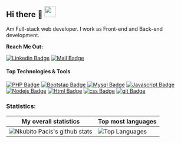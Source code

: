 ## Hi there 👋 <img src="https://raw.githubusercontent.com/MartinHeinz/MartinHeinz/master/wave.gif" width="30px">

Am Full-stack web developer. I work as Front-end and Back-end development. 

**Reach Me Out:<br>**

[![Linkedin Badge](https://img.shields.io/badge/-shema?style=flat&labelColor=0e76a8&logo=linkedin&logoColor=white)](https://www.linkedin.com/in/shema-faysal)  [![Mail Badge](https://img.shields.io/badge/-shema-c0392b?style=flat&labelColor=c0392b&logo=gmail&logoColor=white)](mailto:shemafaysal@gmail.com)

<!--
**fayzo/fayzo** is a ✨ _special_ ✨ repository because its `README.md` (this file) appears on your GitHub profile.

Here are some ideas to get you started:

- 🔭 I’m currently working on React
- 🌱 I’m currently learning PHP/Javascript
- 👯 I’m looking to collaborate on different sector
- 🤔 I’m looking for help with working in team not as individual
- 💬 Ask me about How i land this journal as coder
- 📫 How to reach me: shemafaysal@gmail.com
- 😄 Pronouns: U Live Once No Hard Life
- ⚡ Fun fact: Work smarter not harder
-->

#### Top Technologies & Tools

[![PHP Badge](https://img.shields.io/badge/php-%23777BB4.svg?style=for-the-badge&logo=php&logoColor=white)](#) [![Bootstap Badge](https://img.shields.io/badge/bootstrap-%23563D7C.svg?style=for-the-badge&logo=bootstrap&logoColor=white)](#) [![Mysql Badge](https://img.shields.io/badge/mysql-%2300f.svg?style=for-the-badge&logo=mysql&logoColor=white)](#)
[![Javascript Badge](https://img.shields.io/badge/-Javascript-F0DB4F?style=for-the-badge&labelColor=black&logo=javascript&logoColor=F0DB4F)](#)[![Nodejs Badge](https://img.shields.io/badge/-Node_js-3C873A?style=for-the-badge&labelColor=black&logo=node.js&logoColor=3C873A)](#) [![Html Badge](https://img.shields.io/badge/html%20-%23E34F26.svg?&style=for-the-badge&labelColor=black&logo=html5&logoColor=white)](#) [![css Badge](https://img.shields.io/badge/css%20-%231572B6.svg?&style=for-the-badge&labelColor=black&logo=css3&logoColor=white)](#) [![git Badge](https://img.shields.io/badge/git%20-%23F05032.svg?&style=for-the-badge&labelColor=black&logo=git&logoColor=white)](#)


### Statistics:
|My overall statistics|Top most languages |
|------------------|-------------|
|![Nkubito Pacis's github stats](https://github-readme-stats.vercel.app/api?username=N-pacis&show_icons=true&hide_border=true&count_private=true&theme=tokyonight)|![Top Languages](https://github-readme-stats.vercel.app/api/top-langs/?username=N-pacis&langs_count=10&count_private=true&hide_border=true&theme=tokyonight&layout=compact)|
